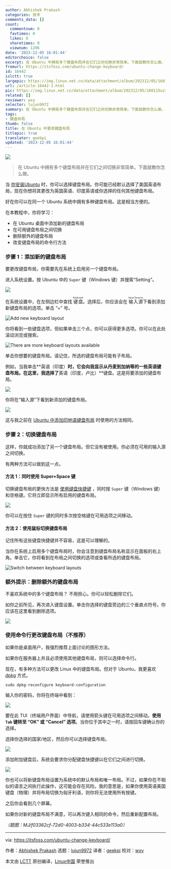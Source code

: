 ```yaml
---
author: Abhishek Prakash
categories: 技术
comments_data: []
count:
  commentnum: 0
  favtimes: 0
  likes: 0
  sharetimes: 0
  viewnum: 1296
date: '2023-12-05 16:01:44'
editorchoice: false
excerpt: 在 Ubuntu 中拥有多个键盘布局并在它们之间切换非常简单。下面就教你怎么做。
fromurl: https://itsfoss.com/ubuntu-change-keyboard/
id: 16442
islctt: true
largepic: https://img.linux.net.cn/data/attachment/album/202312/05/160115uz3s3y093fak0za9.png
url: /article-16442-1.html
pic: https://img.linux.net.cn/data/attachment/album/202312/05/160115uz3s3y093fak0za9.png.thumb.jpg
related: []
reviewer: wxy
selector: lujun9972
summary: 在 Ubuntu 中拥有多个键盘布局并在它们之间切换非常简单。下面就教你怎么做。
tags:
- 键盘布局
thumb: false
title: 在 Ubuntu 中更改键盘布局
titlepic: true
translator: geekpi
updated: '2023-12-05 16:01:44'
---
```


![](https://img.linux.net.cn/data/attachment/album/202312/05/160115uz3s3y093fak0za9.png)



> 
> 在 Ubuntu 中拥有多个键盘布局并在它们之间切换非常简单。下面就教你怎么做。
> 
> 
> 


当 [你安装Ubuntu](https://itsfoss.com/install-ubuntu/) 时，你可以选择键盘布局。你可能已经默认选择了美国英语布局，现在你想将其更改为英国英语、印度英语或你选择的任何其他键盘布局。


好在你可以在同一个 Ubuntu 系统中拥有多种键盘布局。这是相当方便的。


在本教程中，你将学习：


* 在 Ubuntu 桌面中添加新的键盘布局
* 在可用键盘布局之间切换
* 删除额外的键盘布局
* 改变键盘布局的命令行方法


### 步骤 1：添加新的键盘布局


要更改键盘布局，你需要先在系统上启用另一个键盘布局。


进入系统设置。按 Ubuntu 中的 `Super` 键（Windows 键）并搜索“Setting”。


![](https://img.linux.net.cn/data/attachment/album/202312/05/160144injsdaa4qpdia2db.png)


在系统设置中，在左侧边栏中查找 <ruby> 键盘 <rt>  Keyboard </rt></ruby>。选择后，你应该会在 <ruby> 输入源 <rt>  Input Sources </rt></ruby> 下看到添加新键盘布局的选项。单击 “+” 号。


![Add new keyboard layout](https://img.linux.net.cn/data/attachment/album/202312/05/160144vzmvu5bee570b3r5.png)


你将看到一些键盘选项，但如果单击三个点，你可以获得更多选项。你可以在此处滚动浏览或搜索。


![There are more keyboard layouts available](https://img.linux.net.cn/data/attachment/album/202312/05/160145c9m9x5rxpx7kagx6.png)


单击你想要的键盘布局。请记住，所选的键盘布局可能有子布局。


例如，当我单击\*\*英语（印度）**时，它会向我显示从丹麦到加纳等的一些英语键盘布局。在这里，我选择了**英语（印度，卢比）\*\*键盘。这是将要添加的键盘布局。


![](https://img.linux.net.cn/data/attachment/album/202312/05/160145c3o2m5n35mywtmpm.png)


你将在“输入源”下看到新添加的键盘布局。


![](https://img.linux.net.cn/data/attachment/album/202312/05/160146bipxixuooxcwpsab.png)


这与我之前在 [Ubuntu 中添加印地语键盘布局](https://itsfoss.com/type-indian-languages-ubuntu/) 时使用的方法相同。


### 步骤 2：切换键盘布局


这样，你就成功添加了另一个键盘布局。但它没有被使用。你必须在可用的输入源之间切换。


有两种方法可以做到这一点。


#### 方法 1：同时使用 Super+Space 键


切换键盘布局的更快方法是 [使用键盘快捷键](https://itsfoss.com/ubuntu-shortcuts/) ，同时按 `Super` 键（Windows 键）和空格键。它将立即显示所有启用的键盘布局。


![](https://img.linux.net.cn/data/attachment/album/202312/05/160146k4epkq6ske2s97ci.png)


你可以在按住 `Super` 键的同时多次按空格键在可用选项之间移动。


#### 方法 2：使用鼠标切换键盘布局


记住所有这些键盘快捷键并不容易，这是可以理解的。


当你在系统上启用多个键盘布局时，你会注意到键盘布局名称显示在面板的右上角。单击它，你将看到在布局之间切换的选项或查看所选的键盘布局。


![Switch between keyboard layouts](https://img.linux.net.cn/data/attachment/album/202312/05/160146m4rr20zd06vbu2t9.png)


### 额外提示：删除额外的键盘布局


不喜欢系统中的多个键盘布局？ 不用担心。你可以轻松删除它们。


如你之前所见，再次进入键盘设置。单击你选择的键盘旁边的三个垂直点符号。你应该在这里看到删除选项。


![](https://img.linux.net.cn/data/attachment/album/202312/05/160147dizpzbbld2bp3ifz.png)


### 使用命令行更改键盘布局（不推荐）


如果你是桌面用户，我强烈推荐上面讨论的图形方法。


如果你在服务器上并且必须使用其他键盘布局，则可以选择命令行。


现在，有多种方法可以更改 Linux 中的键盘布局。但对于 Ubuntu，我更喜欢 [dpkg](https://wiki.debian.org/dpkg) 方式。



```
sudo dpkg-reconfigure keyboard-configuration

```

输入你的密码，你将在终端中看到：


![](https://img.linux.net.cn/data/attachment/album/202312/05/160147onnoyqnwzwkqkqwb.png)


要在此 TUI（终端用户界面）中导航，请使用箭头键在可用选项之间移动。**使用 `Tab` 键转至 “OK” 或 “Cancel” 选项**。当你位于其中之一时，请按回车键确认你的选择。


选择你选择的国家/地区，然后你可以选择键盘布局。


![](https://img.linux.net.cn/data/attachment/album/202312/05/160147mi3vskd3vk9mwybk.png)


添加附加键盘后，系统会要求你分配键盘快捷键以在它们之间进行切换。


![](https://img.linux.net.cn/data/attachment/album/202312/05/160148zv4fmf0i80m8o0es.png)


你也可以将新键盘布局设置为系统中的默认布局和唯一布局。不过，如果你在不相似的语言之间执行此操作，这可能会存在风险。我的意思是，如果你使用英语美国键盘（物理）并将布局切换为匈牙利语，则你将无法使用所有按键。


之后你会看到几个屏幕。


如果你对新的键盘布局不满意，可以再次键入相同的命令，然后重新配置布局。


*（题图：MJ/f03362cf-72d0-4003-b334-44c533e113a0）*




---


via: <https://itsfoss.com/ubuntu-change-keyboard/>


作者：[Abhishek Prakash](https://itsfoss.com/author/abhishek/) 选题：[lujun9972](https://github.com/lujun9972) 译者：[geekpi](https://github.com/geekpi) 校对：[wxy](https://github.com/wxy)


本文由 [LCTT](https://github.com/LCTT/TranslateProject) 原创编译，[Linux中国](https://linux.cn/) 荣誉推出